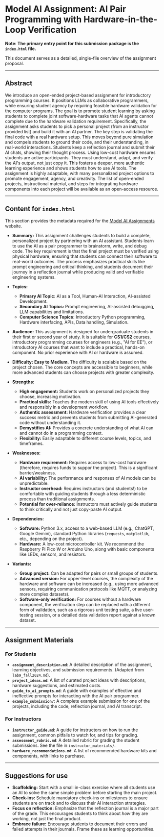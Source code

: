 # Model AI Assignment: AI Pair Programming with Hardware-in-the-Loop Verification

**Note: The primary entry point for this submission package is the `index.html` file.**

This document serves as a detailed, single-file overview of the assignment proposal.

---

## Abstract

We introduce an open-ended project-based assignment for introductory programming courses. It positions LLMs as collaborative programmers, while ensuring student agency by requiring feasible hardware validation for the computer programs. The goal is to promote student learning by asking students to complete joint software-hardware tasks that AI agents cannot complete due to the hardware validation requirement. Specifically, the assignment asks students to pick a personal project (from an instructor provided list) and build it with an AI partner. The key step is validating the final code with a real hardware setup. This moves beyond pure simulation and compels students to ground their code, and their understanding, in real-world interactions. Students keep a reflection journal and submit their AI chats, showing their thought process. Using low-cost hardware ensures students are active participants. They must understand, adapt, and verify the AI's output, not just copy it. This fosters a deeper, more authentic learning experience and shows students how to use AI tools. The assignment is highly adaptable, with many personalized project options to promote engagement, agency, and creativity. The list of open-ended projects, instructional material, and steps for integrating hardware components into each project will be available as an open-access resource.

---

## Content for `index.html`

This section provides the metadata required for the [Model AI Assignments](http://modelai.gettysburg.edu/) website.

- **Summary:** This assignment challenges students to build a complete, personalized project by partnering with an AI assistant. Students learn to use the AI as a pair programmer to brainstorm, write, and debug code. The key requirement is that the final project must be verified using physical hardware, ensuring that students can connect their software to real-world outcomes. The process emphasizes practical skills like prompt engineering and critical thinking, and students document their journey in a reflection journal while producing valid and verifiable engineering systems.

- **Topics:**
    - **Primary AI Topic:** AI as a Tool, Human-AI Interaction, AI-assisted Development.
    - **Secondary AI Topics:** Prompt engineering, AI-assisted debugging, LLM capabilities and limitations.
    - **Computer Science Topics:** Introductory Python programming, Hardware interfacing, APIs, Data handling, Simulation.

- **Audience:** This assignment is designed for undergraduate students in their first or second year of study. It is suitable for **CS1/CS2** courses, introductory programming courses for engineers (e.g., "AI for EE"), or introductory AI courses that want to include a practical, hands-on component. No prior experience with AI or hardware is assumed.

- **Difficulty:** **Easy to Medium.** The difficulty is scalable based on the project chosen. The core concepts are accessible to beginners, while more advanced students can choose projects with greater complexity.

- **Strengths:**
    - **High engagement:** Students work on personalized projects they choose, increasing motivation.
    - **Practical skills:** Teaches the modern skill of using AI tools effectively and responsibly in a development workflow.
    - **Authentic assessment:** Hardware verification provides a clear success metric and prevents students from submitting AI-generated code without understanding it.
    - **Demystifies AI:** Provides a concrete understanding of what AI can and cannot do in a programming context.
    - **Flexibility:** Easily adaptable to different course levels, topics, and timeframes.

- **Weaknesses:**
    - **Hardware requirement:** Requires access to low-cost hardware (therefore, requires funds to suppor the project). This is a significant barrier/weakness.
    - **AI variability:** The performance and responses of AI models can be unpredictable.
    - **Instructor overhead:** Requires instructors (and students!) to be comfortable with guiding students through a less deterministic process than traditional assignments.
    - **Potential for over-reliance:** Instructors must actively guide students to think critically and not just copy-paste AI output.

- **Dependencies:**
    - **Software:** Python 3.x, access to a web-based LLM (e.g., ChatGPT, Google Gemini), standard Python libraries (`requests`, `matplotlib`, etc., depending on the project).
    - **Hardware:** A low-cost microcontroller kit. We recommend the Raspberry Pi Pico W or Arduino Uno, along with basic components like LEDs, sensors, and resistors.

- **Variants:**
    - **Group project:** Can be adapted for pairs or small groups of students.
    - **Advanced version:** For upper-level courses, the complexity of the hardware and software can be increased (e.g., using more advanced sensors, requiring communication protocols like MQTT, or analyzing more complex datasets).
    - **Software-only verification:** For courses without a hardware component, the verification step can be replaced with a different form of validation, such as a rigorous unit testing suite, a live user-testing session, or a detailed data validation report against a known dataset.

---

## Assignment Materials

### For Students

- **`assignment_description.md`**: A detailed description of the assignment, learning objectives, and submission requirements. (Adapted from `lab9_fall2024.md`).
- **`project_ideas.md`**: A list of curated project ideas with descriptions, hardware suggestions, and estimated costs.
- **`guide_to_ai_prompts.md`**: A guide with examples of effective and ineffective prompts for interacting with the AI pair programmer.
- **`example_submission/`**: A complete example submission for one of the projects, including the code, reflection journal, and AI transcript.

### For Instructors

- **`instructor_guide.md`**: A guide for instructors on how to run the assignment, common pitfalls to watch for, and tips for grading.
- **`assessment_rubric.md`**: A detailed rubric for grading the student submissions. See the file in `instructor_materials/`.
- **`hardware_recommendations.md`**: A list of recommended hardware kits and components, with links to purchase.

---

## Suggestions for use

- **Scaffolding:** Start with a small in-class exercise where all students use an AI to solve the same simple problem before starting the main project.
- **Check-ins:** Schedule mandatory check-ins or milestones to ensure students are on track and to discuss their AI interaction strategies.
- **Focus on reflection:** Emphasize that the reflection journal is a major part of the grade. This encourages students to think about *how* they are working, not just the final product.
- **Embrace failure:** Encourage students to document their errors and failed attempts in their journals. Frame these as learning opportunities.